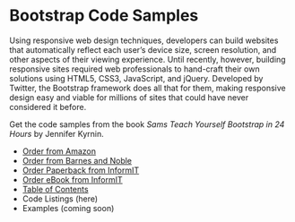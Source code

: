 # Bootstrap Code Samples
Using responsive web design techniques, developers can build websites that automatically reflect each user’s device size, screen resolution, and other aspects of their viewing experience. Until recently, however, building responsive sites required web professionals to hand-craft their own solutions using HTML5, CSS3, JavaScript, and jQuery. Developed by Twitter, the Bootstrap framework does all that for them, making responsive design easy and viable for millions of sites that could have never considered it before.

Get the code samples from the book *Sams Teach Yourself Bootstrap in 24 Hours* by Jennifer Kyrnin.

-	[Order from Amazon](http://www.amazon.com/gp/product/0672337045/ref=as_li_qf_sp_asin_il_tl?ie=UTF8&camp=1789&creative=9325&creativeASIN=0672337045&linkCode=as2&tag=kyrnindesign-20&linkId=PK6DS5TWJCIJO3JY)
-	[Order from Barnes and Noble](http://www.barnesandnoble.com/w/bootstrap-in-24-hours-sams-teach-yourself-jennifer-kyrnin/1122875583)
-	[Order Paperback from InformIT](http://click.linksynergy.com/link?id=/M9L81LhCTQ&offerid=163217.2084946&type=2&murl=http%3A%2F%2Fwww.informit.com%2Ftitle%2F9780672337048)
-	[Order eBook from InformIT](http://click.linksynergy.com/link?id=/M9L81LhCTQ&offerid=163217.2084503&type=2&murl=http%3A%2F%2Fwww.informit.com%2Ftitle%2F9780133540253)
-	[Table of Contents](http://www.html5in24hours.com/books/teach-yourself-bootstrap-in-24-hours/bootstrap-toc/)
-	Code Listings (here)
-	Examples (coming soon)
